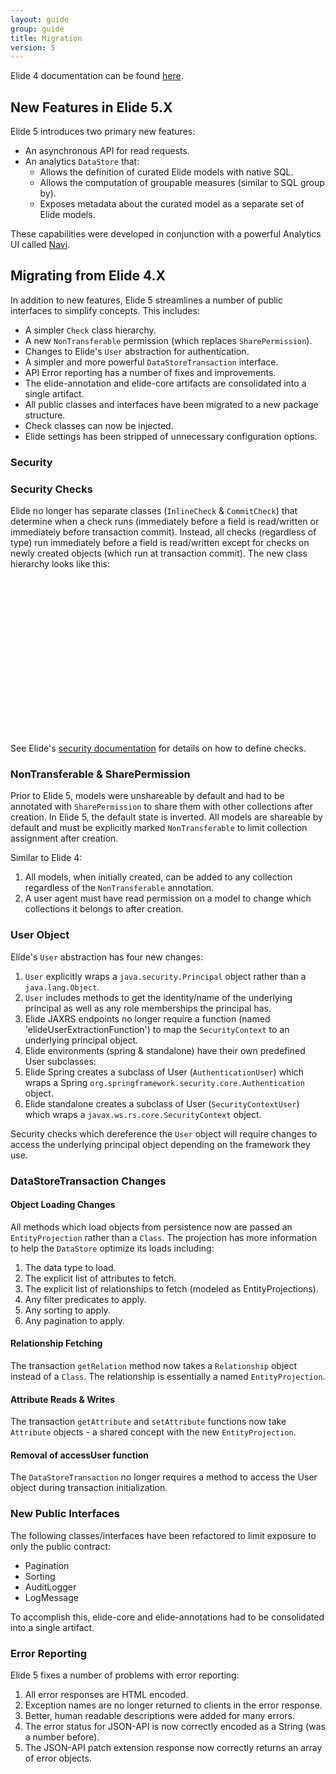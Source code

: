 ```yaml
---
layout: guide
group: guide
title: Migration 
version: 5
---
```


Elide 4 documentation can be found [here](/pages/guide/v4/01-getting-started.html).

## New Features in Elide 5.X

Elide 5 introduces two primary new features:
 - An asynchronous API for read requests.
 - An analytics `DataStore` that:
   - Allows the definition of curated Elide models with native SQL.
   - Allows the computation of groupable measures (similar to SQL group by).
   - Exposes metadata about the curated model as a separate set of Elide models.

These capabilities were developed in conjunction with a powerful Analytics UI called [Navi](https://yahoo.github.io/navi/).

## Migrating from Elide 4.X

In addition to new features, Elide 5 streamlines a number of public interfaces to simplify concepts.  This includes:
 - A simpler `Check` class hierarchy.
 - A new `NonTransferable` permission (which replaces `SharePermission`).
 - Changes to Elide's `User` abstraction for authentication.
 - A simpler and more powerful `DataStoreTransaction` interface.
 - API Error reporting has a number of fixes and improvements.
 - The elide-annotation and elide-core artifacts are consolidated into a single artifact.
 - All public classes and interfaces have been migrated to a new package structure.
 - Check classes can now be injected.
 - Elide settings has been stripped of unnecessary configuration options.

### Security

### Security Checks

Elide no longer has separate classes (`InlineCheck` & `CommitCheck`) that determine when a check runs (immediately before a field is read/written or immediately before transaction commit).  Instead, all checks (regardless of type) run immediately before a field is read/written except for checks on newly created objects (which run at transaction commit).  The new class hierarchy looks like this:

<div id="check-tree" style="height: 250px"></div>

<script>
  new Treant({
    chart: {
      container: '#check-tree',
      connectors: {
        type: 'step'
      }
    },
    nodeStructure: {
      text: {name: 'Check'},
      children: [
        {
          text: {name: 'UserCheck'}
        },
        {
          text: {name: 'OperationCheck'},
          children: [
            {text: {name: 'FilterExpressionCheck'}}
          ]
        }
      ]
    }
  })
</script>

See Elide's [security documentation](pages/guide/v5/03-security.md) for details on how to define checks.

### NonTransferable & SharePermission

Prior to Elide 5, models were unshareable by default and had to be annotated with `SharePermission` to share them with other collections after creation.  In Elide 5, the default state is inverted.  All models are shareable by default and must be explicitly marked `NonTransferable` to limit collection assignment after creation.  

Similar to Elide 4: 
1. All models, when initially created, can be added to any collection regardless of the `NonTransferable` annotation.
2. A user agent must have read permission on a model to change which collections it belongs to after creation.

### User Object

Elide's `User` abstraction has four new changes:
1. `User` explicitly wraps a `java.security.Principal` object rather than a `java.lang.Object`.
2. `User` includes methods to get the identity/name of the underlying principal as well as any role memberships the principal has.
3. Elide JAXRS endpoints no longer require a function (named 'elideUserExtractionFunction') to map the `SecurityContext` to an underlying principal object.
4. Elide environments (spring & standalone) have their own predefined User subclasses:
  1. Elide Spring creates a subclass of User (`AuthenticationUser`) which wraps a Spring `org.springframework.security.core.Authentication` object.   
  2. Elide standalone creates a subclass of User (`SecurityContextUser`) which wraps a `javax.ws.rs.core.SecurityContext` object.

Security checks which dereference the `User` object will require changes to access the underlying principal object depending on the framework they use.

### DataStoreTransaction Changes

#### Object Loading Changes

All methods which load objects from persistence now are passed an `EntityProjection` rather than a `Class`.  The projection has more information to help the `DataStore` optimize its loads including:
1. The data type to load.
2. The explicit list of attributes to fetch.
3. The explicit list of relationships to fetch (modeled as EntityProjections).
4. Any filter predicates to apply.
5. Any sorting to apply.
6. Any pagination to apply.

#### Relationship Fetching

The transaction `getRelation` method now takes a `Relationship` object instead of a `Class`.  The relationship is essentially a named `EntityProjection`.

#### Attribute Reads & Writes

The transaction `getAttribute` and `setAttribute` functions now take `Attribute` objects - a shared concept with the new `EntityProjection`.

#### Removal of accessUser function

The `DataStoreTransaction` no longer requires a method to access the User object during transaction initialization.

### New Public Interfaces

The following classes/interfaces have been refactored to limit exposure to only the public contract:
 - Pagination
 - Sorting
 - AuditLogger
 - LogMessage

To accomplish this, elide-core and elide-annotations had to be consolidated into a single artifact.

### Error Reporting

Elide 5 fixes a number of problems with error reporting:
1. All error responses are HTML encoded.
2. Exception names are no longer returned to clients in the error response.
3. Better, human readable descriptions were added for many errors.
4. The error status for JSON-API is now correctly encoded as a String (was a number before).
5. The JSON-API patch extension response now correctly returns an array of error objects.
